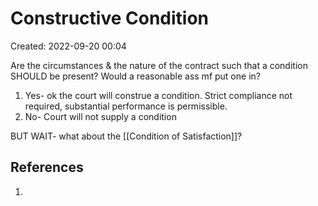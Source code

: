 # Constructive Condition
Created: 2022-09-20 00:04

Are the circumstances & the nature of the contract such that a condition SHOULD be present? Would a reasonable ass mf put one in?

1. Yes- ok the court will construe a condition. Strict compliance not required, substantial performance is permissible.
2. No- Court will not supply a condition

BUT WAIT- what about the [[Condition of Satisfaction]]?


## References

1. 